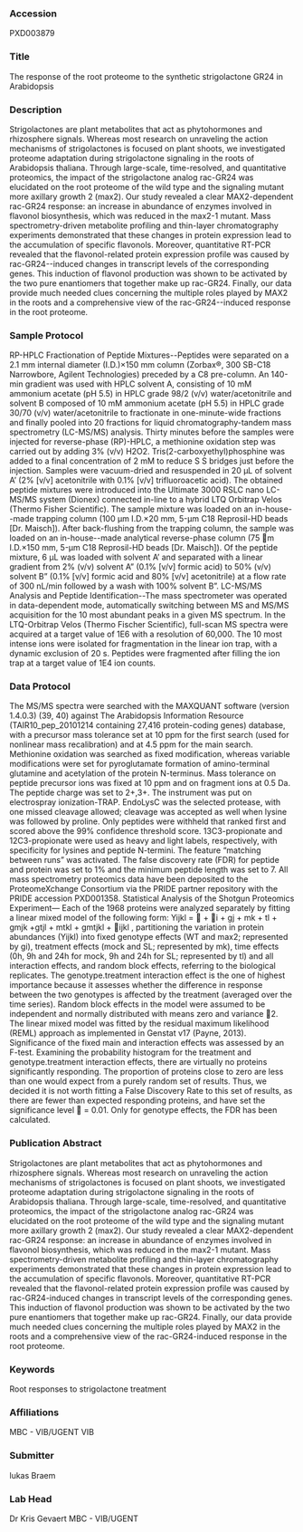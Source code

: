 ### Accession
PXD003879

### Title
The response of the root proteome to the synthetic strigolactone GR24 in Arabidopsis

### Description
Strigolactones are plant metabolites that act as phytohormones and rhizosphere signals. Whereas most research on unraveling the action mechanisms of strigolactones is focused on plant shoots, we investigated proteome adaptation during strigolactone signaling in the roots of Arabidopsis thaliana. Through large-scale, time-resolved, and quantitative proteomics, the impact of the strigolactone analog rac-GR24 was elucidated on the root proteome of the wild type and the signaling mutant more axillary growth 2 (max2). Our study revealed a clear MAX2-dependent rac-GR24 response: an increase in abundance of enzymes involved in flavonol biosynthesis, which was reduced in the max2-1 mutant. Mass spectrometry-driven metabolite profiling and thin-layer chromatography experiments demonstrated that these changes in protein expression lead to the accumulation of specific flavonols. Moreover, quantitative RT-PCR revealed that the flavonol-related protein expression profile was caused by rac-GR24--induced changes in transcript levels of the corresponding genes. This induction of flavonol production was shown to be activated by the two pure enantiomers that together make up rac-GR24. Finally, our data provide much needed clues concerning the multiple roles played by MAX2 in the roots and a comprehensive view of the rac-GR24--induced response in the root proteome.

### Sample Protocol
RP-HPLC Fractionation of Peptide Mixtures--Peptides were separated on a 2.1 mm internal diameter (I.D.)×150 mm column (Zorbax®, 300 SB-C18 Narrowbore, Agilent Technologies) preceded by a C8 pre-column. An 140-min gradient was used with HPLC solvent A, consisting of 10 mM ammonium acetate (pH 5.5) in HPLC grade 98/2 (v/v) water/acetonitrile and solvent B composed of 10 mM ammonium acetate (pH 5.5) in HPLC grade 30/70 (v/v) water/acetonitrile to fractionate in one-minute-wide fractions and finally pooled into 20 fractions for liquid chromatography-tandem mass spectrometry (LC-MS/MS) analysis. Thirty minutes before the samples were injected for reverse-phase (RP)-HPLC, a methionine oxidation step was carried out by adding 3% (v/v) H2O2. Tris(2-carboxyethyl)phosphine was added to a final concentration of 2 mM to reduce S S bridges just before the injection. Samples were vacuum-dried and resuspended in 20 µL of solvent A’ (2% [v/v] acetonitrile with 0.1% [v/v] trifluoroacetic acid). The obtained peptide mixtures were introduced into the Ultimate 3000 RSLC nano LC-MS/MS system (Dionex) connected in-line to a hybrid LTQ Orbitrap Velos (Thermo Fisher Scientific). The sample mixture was loaded on an in-house--made trapping column (100 µm I.D.×20 mm, 5-µm C18 Reprosil-HD beads [Dr. Maisch]). After back-flushing from the trapping column, the sample was loaded on an in-house--made analytical reverse-phase column (75 m I.D.×150 mm, 5-µm C18 Reprosil-HD beads [Dr. Maisch]). Of the peptide mixture, 6 µL was loaded with solvent A’ and separated with a linear gradient from 2% (v/v) solvent A” (0.1% [v/v] formic acid) to 50% (v/v) solvent B” (0.1% [v/v] formic acid and 80% [v/v] acetonitrile) at a flow rate of 300 nL/min followed by a wash with 100% solvent B”.  LC-MS/MS Analysis and Peptide Identification--The mass spectrometer was operated in data-dependent mode, automatically switching between MS and MS/MS acquisition for the 10 most abundant peaks in a given MS spectrum. In the LTQ-Orbitrap Velos (Thermo Fischer Scientific), full-scan MS spectra were acquired at a target value of 1E6 with a resolution of 60,000. The 10 most intense ions were isolated for fragmentation in the linear ion trap, with a dynamic exclusion of 20 s. Peptides were fragmented after filling the ion trap at a target value of 1E4 ion counts.

### Data Protocol
The MS/MS spectra were searched with the MAXQUANT software (version 1.4.0.3) (39, 40) against The Arabidopsis Information Resource (TAIR10_pep_20101214 containing 27,416 protein-coding genes) database, with a precursor mass tolerance set at 10 ppm for the first search (used for nonlinear mass recalibration) and at 4.5 ppm for the main search. Methionine oxidation was searched as fixed modification, whereas variable modifications were set for pyroglutamate formation of amino-terminal glutamine and acetylation of the protein N-terminus. Mass tolerance on peptide precursor ions was fixed at 10 ppm and on fragment ions at 0.5 Da. The peptide charge was set to 2+,3+. The instrument was put on electrospray ionization-TRAP. EndoLysC was the selected protease, with one missed cleavage allowed; cleavage was accepted as well when lysine was followed by proline. Only peptides were withheld that ranked first and scored above the 99% confidence threshold score. 13C3-propionate and 12C3-propionate were used as heavy and light labels, respectively, with specificity for lysines and peptide N-termini. The feature “matching between runs” was activated. The false discovery rate (FDR) for peptide and protein was set to 1% and the minimum peptide length was set to 7. All mass spectrometry proteomics data have been deposited to the ProteomeXchange Consortium via the PRIDE partner repository with the PRIDE accession PXD001358.  Statistical Analysis of the Shotgun Proteomics Experiment— Each of the 1968 proteins were analyzed separately by fitting a linear mixed model of the following form:  Yijkl =  + i + gj + mk + tl + gmjk +gtjl + mtkl + gmtjkl + ijkl , partitioning the variation in protein abundances (Yijkl) into fixed genotype effects (WT and max2; represented by gi), treatment effects (mock and SL; represented by mk), time effects (0h, 9h and 24h for mock, 9h and 24h for SL; represented by tl) and all interaction effects, and random block effects, referring to the biological replicates. The genotype.treatment interaction effect is the one of highest importance because it assesses whether the difference in response between the two genotypes is affected by the treatment (averaged over the time series). Random block effects in the model were assumed to be independent and normally distributed with means zero and variance 2. The linear mixed model was fitted by the residual maximum likelihood (REML) approach as implemented in Genstat v17 (Payne, 2013). Significance of the fixed main and interaction effects was assessed by an F-test.   Examining the probability histogram for the treatment and genotype.treatment interaction effects, there are virtually no proteins significantly responding. The proportion of proteins close to zero are less than one would expect from a purely random set of results. Thus, we decided it is not worth fitting a False Discovery Rate to this set of results, as there are fewer than expected responding proteins, and have set the significance level  = 0.01. Only for genotype effects, the FDR has been calculated.

### Publication Abstract
Strigolactones are plant metabolites that act as phytohormones and rhizosphere signals. Whereas most research on unraveling the action mechanisms of strigolactones is focused on plant shoots, we investigated proteome adaptation during strigolactone signaling in the roots of Arabidopsis thaliana. Through large-scale, time-resolved, and quantitative proteomics, the impact of the strigolactone analog rac-GR24 was elucidated on the root proteome of the wild type and the signaling mutant more axillary growth 2 (max2). Our study revealed a clear MAX2-dependent rac-GR24 response: an increase in abundance of enzymes involved in flavonol biosynthesis, which was reduced in the max2-1 mutant. Mass spectrometry-driven metabolite profiling and thin-layer chromatography experiments demonstrated that these changes in protein expression lead to the accumulation of specific flavonols. Moreover, quantitative RT-PCR revealed that the flavonol-related protein expression profile was caused by rac-GR24-induced changes in transcript levels of the corresponding genes. This induction of flavonol production was shown to be activated by the two pure enantiomers that together make up rac-GR24. Finally, our data provide much needed clues concerning the multiple roles played by MAX2 in the roots and a comprehensive view of the rac-GR24-induced response in the root proteome.

### Keywords
Root responses to strigolactone treatment

### Affiliations
MBC - VIB/UGENT
VIB

### Submitter
lukas Braem

### Lab Head
Dr Kris Gevaert
MBC - VIB/UGENT


